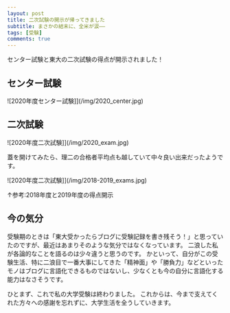 ```yaml
---
layout: post
title: 二次試験の開示が帰ってきました
subtitle: まさかの結末に、全米が涙――
tags: [受験]
comments: true
---
```


センター試験と東大の二次試験の得点が開示されました！

## センター試験

![2020年度センター試験]](/img/2020_center.jpg)

## 二次試験

![2020年度二次試験]](/img/2020_exam.jpg)

蓋を開けてみたら、理二の合格者平均点も越していて中々良い出来だったようです。

![2020年度二次試験]](/img/2018-2019_exams.jpg)

↑参考:2018年度と2019年度の得点開示

## 今の気分

受験期のときは「東大受かったらブログに受験記録を書き残そう！」と思っていたのですが、最近はあまりそのような気分ではなくなっています。
二浪した私が各論的なことを語るのは少々違うと思うのです。
かといって、自分がこの受験生活、特に二浪目で一番大事にしてきた「精神面」や「勝負力」などといったモノはブログに言語化できるものではないし、少なくとも今の自分に言語化する能力はなさそうです。

ひとまず、これで私の大学受験は終わりました。
これからは、今まで支えてくれた方々への感謝を忘れずに、大学生活を全うしていきます。
